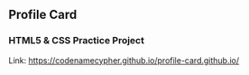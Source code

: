 ## Profile Card
### HTML5 & CSS Practice Project

Link: https://codenamecypher.github.io/profile-card.github.io/
